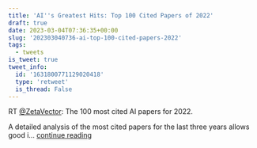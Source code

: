 ```yaml
---
title: 'AI''s Greatest Hits: Top 100 Cited Papers of 2022'
draft: true
date: 2023-03-04T07:36:35+00:00
slug: '202303040736-ai-top-100-cited-papers-2022'
tags:
  - tweets
is_tweet: true
tweet_info:
  id: '1631800771129020418'
  type: 'retweet'
  is_thread: False
---
```




RT [@ZetaVector](https://x.com/ZetaVector): The 100 most cited AI papers for 2022.

A detailed analysis of the most cited papers for the last three years allows good i… [continue reading](https://x.com/sytelus/status/1631800771129020418)
